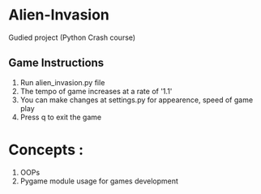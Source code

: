 # Alien-Invasion
Gudied project (Python Crash course)

## Game Instructions
1. Run alien_invasion.py file
2. The tempo of game increases at a rate of '1.1' 
3. You can make changes at settings.py for appearence, speed of game play  
4. Press q to exit the game



# Concepts :
1. OOPs
2. Pygame module usage for games development


